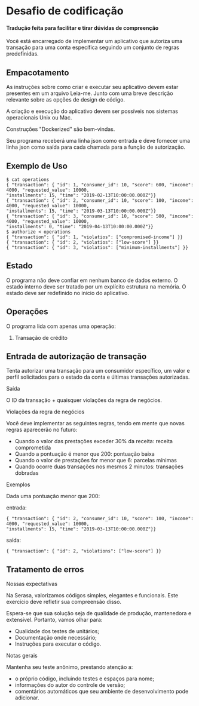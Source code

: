 # Desafio de codificação
#### Tradução feita para facilitar e tirar dúvidas de compreenção
Você está encarregado de implementar um aplicativo que autoriza uma transação para uma conta específica seguindo um conjunto de regras predefinidas.

## Empacotamento
As instruções sobre como criar e executar seu aplicativo devem estar presentes em um arquivo Leia-me. Junto com uma breve descrição relevante sobre as opções de design de código.

A criação e execução do aplicativo devem ser possíveis nos sistemas operacionais Unix ou Mac.

Construções "Dockerized" são bem-vindas.

Seu programa receberá uma linha json como entrada e deve fornecer uma linha json como saída para cada chamada para a função de autorização.

## Exemplo de Uso

```
$ cat operations
{ "transaction": { "id": 1, "consumer_id": 10, "score": 600, "income": 4000, "requested_value": 10000,
"installments": 15, "time": "2019-02-13T10:00:00.000Z"}}
{ "transaction": { "id": 2, "consumer_id": 10, "score": 100, "income": 4000, "requested_value": 10000,
"installments": 15, "time": "2019-03-13T10:00:00.000Z"}}
{ "transaction": { "id": 3, "consumer_id": 10, "score": 500, "income": 4000, "requested_value": 10000,
"installments": 0, "time": "2019-04-13T10:00:00.000Z"}}
$ authorize < operations
{ "transaction": { "id": 1, "violatios": ["compromised-income"] }}
{ "transaction": { "id": 2, "violatios": ["low-score"] }}
{ "transaction": { "id": 3, "violatios": ["minimum-installments"] }}
```

## Estado
O programa não deve confiar em nenhum banco de dados externo. O estado interno deve ser tratado por um explícito estrutura na memória. O estado deve ser redefinido no início do aplicativo.

## Operações
O programa lida com apenas uma operação:

1. Transação de crédito

## Entrada de autorização de transação
Tenta autorizar uma transação para um consumidor específico, um valor e perfil solicitados para o estado da conta e últimas transações autorizadas.

Saída

O ID da transação + quaisquer violações da regra de negócios.

Violações da regra de negócios

Você deve implementar as seguintes regras, tendo em mente que novas regras aparecerão no futuro:

- Quando o valor das prestações exceder 30% da receita: receita comprometida
- Quando a pontuação é menor que 200: pontuação baixa
- Quando o valor de prestações for menor que 6: parcelas mínimas
- Quando ocorre duas transações nos mesmos 2 minutos: transações dobradas

Exemplos

Dada uma pontuação menor que 200:

entrada:
```
{ "transaction": { "id": 2, "consumer_id": 10, "score": 100, "income": 4000, "requested_value": 10000,
"installments": 15, "time": "2019-03-13T10:00:00.000Z"}}
```
saída:
```
{ "transaction": { "id": 2, "violations": ["low-score"] }}
```

## Tratamento de erros
Nossas expectativas

Na Serasa, valorizamos códigos simples, elegantes e funcionais. Este exercício deve refletir sua compreensão disso.

Espera-se que sua solução seja de qualidade de produção, mantenedora e extensível. Portanto, vamos olhar para:

- Qualidade dos testes de unitários;
- Documentação onde necessário;
- Instruções para executar o código.

Notas gerais

Mantenha seu teste anônimo, prestando atenção a:

- o próprio código, incluindo testes e espaços para nome;
- informações do autor do controle de versão;
- comentários automáticos que seu ambiente de desenvolvimento pode adicionar.